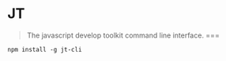 # JT

> The javascript develop toolkit command line interface.
===

```shell
npm install -g jt-cli
```
